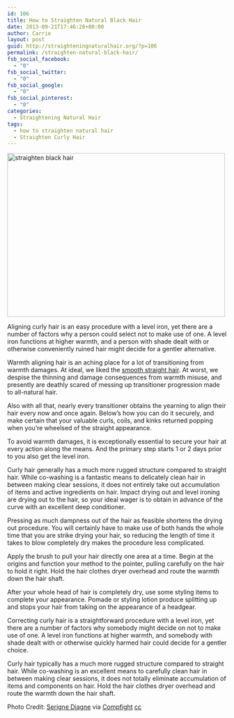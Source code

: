 ```yaml
---
id: 106
title: How to Straighten Natural Black Hair
date: 2013-09-21T17:46:28+00:00
author: Carrie
layout: post
guid: http://straighteningnaturalhair.org/?p=106
permalink: /straighten-natural-black-hair/
fsb_social_facebook:
  - "0"
fsb_social_twitter:
  - "0"
fsb_social_google:
  - "0"
fsb_social_pinterest:
  - "0"
categories:
  - Straightening Natural Hair
tags:
  - how to straighten natural hair
  - Straighten Curly Hair
---
```

<img class="aligncenter size-full wp-image-108" alt="straighten black hair" src="http://straighteningnaturalhair.org/wp-content/uploads/2013/10/2637901813_5db7d19ffb.jpg" width="500" height="375" srcset="http://straighteningnaturalhair.org/wp-content/uploads/2013/10/2637901813_5db7d19ffb.jpg 500w, http://straighteningnaturalhair.org/wp-content/uploads/2013/10/2637901813_5db7d19ffb-300x225.jpg 300w" sizes="(max-width: 500px) 100vw, 500px" />

Aligning curly hair is an easy procedure with a level iron, yet there are a number of factors why a person could select not to make use of one. A level iron functions at higher warmth, and a person with shade dealt with or otherwise conveniently ruined hair might decide for a gentler alternative.

Warmth aligning hair is an aching place for a lot of transitioning from warmth damages. At ideal, we liked the <a title="How to Straighten Curly Hair" href="http://straighteningnaturalhair.org/how-to-straighten-curly-hair/" target="_blank">smooth straight hair</a>. At worst, we despise the thinning and damage consequences from warmth misuse, and presently are deathly scared of messing up transitioner progression made to all-natural hair.

Also with all that, nearly every transitioner obtains the yearning to align their hair every now and once again. Below&#8217;s how you can do it securely, and make certain that your valuable curls, coils, and kinks returned popping when you&#8217;re wheelsed of the straight appearance.

To avoid warmth damages, it is exceptionally essential to secure your hair at every action along the means. And the primary step starts 1 or 2 days prior to you also get the level iron.

Curly hair generally has a much more rugged structure compared to straight hair. While co-washing is a fantastic means to delicately clean hair in between making clear sessions, it does not entirely take out accumulation of items and active ingredients on hair. Impact drying out and level ironing are drying out to the hair, so your ideal wager is to obtain in advance of the curve with an excellent deep conditioner.

Pressing as much dampness out of the hair as feasible shortens the drying out procedure. You will certainly have to make use of both hands the whole time that you are strike drying your hair, so reducing the length of time it takes to blow completely dry makes the procedure less complicated.

Apply the brush to pull your hair directly one area at a time. Begin at the origins and function your method to the pointer, pulling carefully on the hair to hold it right. Hold the hair clothes dryer overhead and route the warmth down the hair shaft.

After your whole head of hair is completely dry, use some styling items to complete your appearance. Pomade or styling lotion produce splitting up and stops your hair from taking on the appearance of a headgear.

Correcting curly hair is a straightforward procedure with a level iron, yet there are a number of factors why somebody might decide on not to make use of one. A level iron functions at higher warmth, and somebody with shade dealt with or otherwise quickly harmed hair could decide for a gentler choice.

Curly hair typically has a much more rugged structure compared to straight hair. While co-washing is an excellent means to carefully clean hair in between making clear sessions, it does not totally eliminate accumulation of items and components on hair. Hold the hair clothes dryer overhead and route the warmth down the hair shaft.

Photo Credit: [Serigne Diagne](http://www.flickr.com/photos/21937151@N08/2637901813/) via [Compfight](http://compfight.com) [cc](http://creativecommons.org/licenses/by-sa/2.0/)